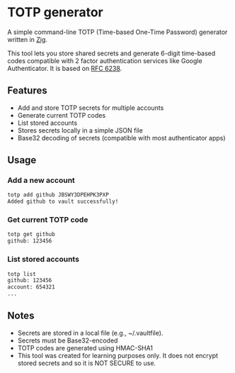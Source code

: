 # TOTP generator

A simple command-line TOTP (Time-based One-Time Password) generator written in [Zig](https://ziglang.org/).

This tool lets you store shared secrets and generate 6-digit time-based codes compatible with 2 factor authentication services like Google Authenticator. It is based on [RFC 6238](https://datatracker.ietf.org/doc/html/rfc6238).

## Features

- Add and store TOTP secrets for multiple accounts
- Generate current TOTP codes
- List stored accounts
- Stores secrets locally in a simple JSON file
- Base32 decoding of secrets (compatible with most authenticator apps)

## Usage

### Add a new account
```bash
totp add github JBSWY3DPEHPK3PXP
Added github to vault successfully!
```

### Get current TOTP code
```sh
totp get github
github: 123456
```

### List stored accounts
```sh
totp list
github: 123456
account: 654321
...
```

## Notes
* Secrets are stored in a local file (e.g., ~/.vaultfile).
* Secrets must be Base32-encoded
* TOTP codes are generated using HMAC-SHA1
* This tool was created for learning purposes only. It does not encrypt stored secrets and so it is NOT SECURE to use.
